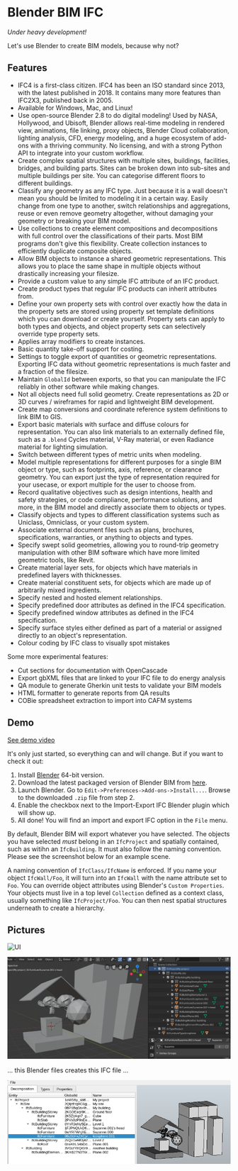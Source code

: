 # Blender BIM IFC

_Under heavy development!_

Let's use Blender to create BIM models, because why not?

## Features

 - IFC4 is a first-class citizen. IFC4 has been an ISO standard since 2013, with
   the latest published in 2018. It contains many more features than IFC2X3,
   published back in 2005.
 - Available for Windows, Mac, and Linux!
 - Use open-source Blender 2.8 to do digital modeling! Used by NASA, Hollywood,
   and Ubisoft, Blender allows real-time modeling in rendered view, animations,
   file linking, proxy objects, Blender Cloud collaboration, lighting analysis,
   CFD, energy modeling, and a huge ecosystem of add-ons with a thriving
   community. No licensing, and with a strong Python API to integrate into your
   custom workflow.
 - Create complex spatial structures with multiple sites, buildings, facilities,
   bridges, and building parts. Sites can be broken down into sub-sites and
   multiple buildings per site. You can categorise different floors to different
   buildings.
 - Classify any geometry as any IFC type. Just because it is a wall doesn't
   mean you should be limited to modeling it in a certain way. Easily change
   from one type to another, switch relationships and aggregations, reuse or
   even remove geometry altogether, without damaging your geometry or breaking
   your BIM model.
 - Use collections to create element compositions and decompositions with full
   control over the classifications of their parts. Most BIM programs don't give
   this flexibility. Create collection instances to efficiently duplicate
   composite objects.
 - Allow BIM objects to instance a shared geometric representations. This allows
   you to place the same shape in multiple objects without drastically
   increasing your filesize.
 - Provide a custom value to any simple IFC attribute of an IFC product.
 - Create product types that regular IFC products can inherit attributes from.
 - Define your own property sets with control over exactly how the data in the
   property sets are stored using property set template definitions which you
   can download or create yourself. Property sets can apply to both types and
   objects, and object property sets can selectively override type property
   sets.
 - Applies array modifiers to create instances.
 - Basic quantity take-off support for costing.
 - Settings to toggle export of quantities or geometric representations.
   Exporting IFC data without geometric representations is much faster and a
   fraction of the filesize.
 - Maintain `GlobalId` between exports, so that you can manipulate the IFC
   reliably in other software while making changes.
 - Not all objects need full solid geometry. Create representations as 2D or 3D
   curves / wireframes for rapid and lightweight BIM development.
 - Create map conversions and coordinate reference system definitions to link
   BIM to GIS.
 - Export basic materials with surface and diffuse colours for representation.
   You can also link materials to an externally defined file, such as a `.blend`
   Cycles material, V-Ray material, or even Radiance material for lighting
   simulation.
 - Switch between different types of metric units when modeling.
 - Model multiple representations for different purposes for a single BIM
   object or type, such as footprints, axis, reference, or clearance geometry.
   You can export just the type of representation required for your usecase, or
   export multiple for the user to choose from.
 - Record qualitative objectives such as design intentions, health and safety
   strategies, or code compliance, performance solutions, and more, in the BIM
   model and directly associate them to objects or types.
 - Classify objects and types to different classification systems such as
   Uniclass, Omniclass, or your custom system.
 - Associate external document files such as plans, brochures, specifications,
   warranties, or anything to objects and types.
 - Specify swept solid geometries, allowing you to round-trip geometry
   manipulation with other BIM software which have more limited geometric tools,
   like Revit.
 - Create material layer sets, for objects which have materials in predefined
   layers with thicknesses.
 - Create material constituent sets, for objects which are made up of
   arbitrarily mixed ingredients.
 - Specify nested and hosted element relationships.
 - Specify predefined door attributes as defined in the IFC4 specification.
 - Specify predefined window attributes as defined in the IFC4 specification.
 - Specify surface styles either defined as part of a material or assigned
   directly to an object's representation.
 - Colour coding by IFC class to visually spot mistakes

Some more experimental features:

 - Cut sections for documentation with OpenCascade
 - Export gbXML files that are linked to your IFC file to do energy analysis
 - QA module to generate Gherkin unit tests to validate your BIM models
 - HTML formatter to generate reports from QA results
 - COBie spreadsheet extraction to import into CAFM systems

## Demo

[See demo video](https://www.youtube.com/watch?v=iD3v3eu2AjY)

It's only just started, so everything can and will change. But if you want to
check it out:

 1. Install [Blender](https://www.blender.org/) 64-bit version.
 2. Download the latest packaged version of Blender BIM from
    [here](https://blenderbim.org/builds/).
 3. Launch Blender. Go to `Edit->Preferences->Add-ons->Install...`. Browse to
    the downloaded `.zip` file from step 2.
 4. Enable the checkbox next to the Import-Export IFC Blender plugin which will
    show up.
 5. All done! You will find an import and export IFC option in the `File` menu.

By default, Blender BIM will export whatever you have selected. The objects you
have selected _must_ belong in an `IfcProject` and spatially contained, such as
witihn an `IfcBuilding`. It must also follow the naming convention. Please see
the screenshot below for an example scene.

A naming convention of `IfcClass/IfcName` is enforced. If you name your object
`IfcWall/Foo`, it will turn into an `IfcWall` with the name attribute set to
`Foo`. You can override object attributes using Blender's `Custom Properties`.
Your objects must live in a top level `Collection` defined as a context class,
usually something like `IfcProject/Foo`. You can then nest spatial structures
underneath to create a hierarchy.

## Pictures

![UI](https://aws1.discourse-cdn.com/business6/uploads/buildingsmart1/original/1X/ce820c3ee22adcffae59b40f98ff23379f7e3547.png)

![Blender screenshot](blender-screenshot.png)

... this Blender files creates this IFC file ...

![IfcOpenShell screenshot](ifcopenshell-screenshot.png)
